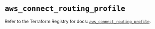 # `aws_connect_routing_profile`

Refer to the Terraform Registry for docs: [`aws_connect_routing_profile`](https://registry.terraform.io/providers/hashicorp/aws/5.99.0/docs/resources/connect_routing_profile).
